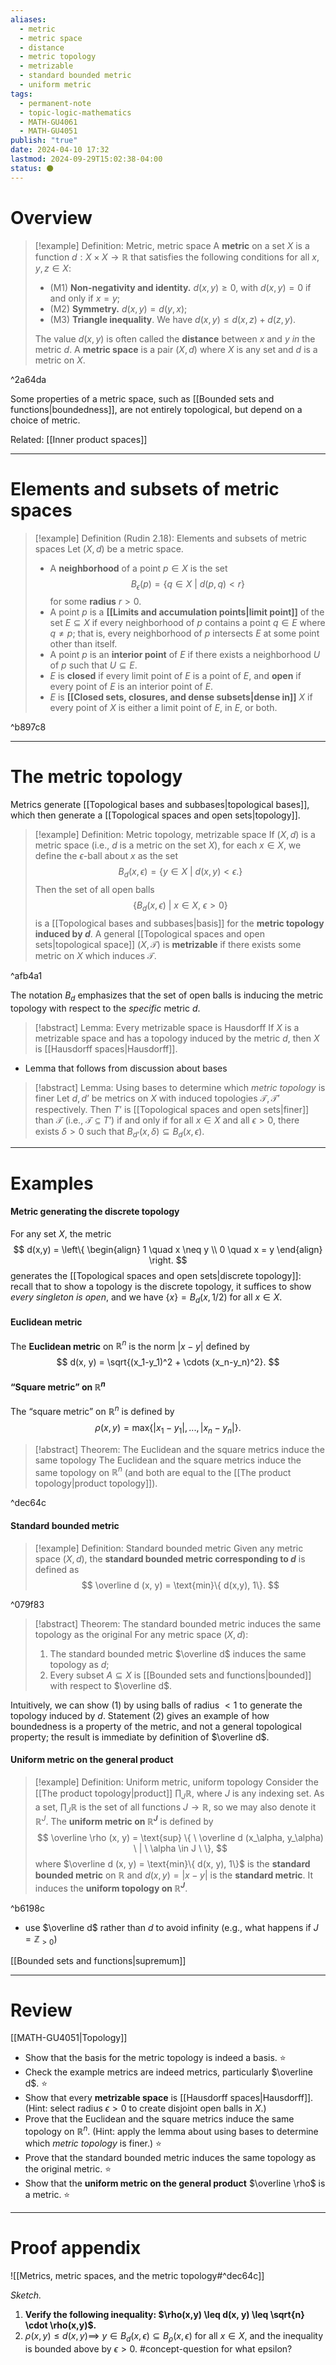 ```yaml
---
aliases:
  - metric
  - metric space
  - distance
  - metric topology
  - metrizable
  - standard bounded metric
  - uniform metric
tags:
  - permanent-note
  - topic-logic-mathematics
  - MATH-GU4061
  - MATH-GU4051
publish: "true"
date: 2024-04-10 17:32
lastmod: 2024-09-29T15:02:38-04:00
status: ⚫
---
```

# Overview

>[!example] Definition: Metric, metric space 
>A **metric** on a set $X$ is a function $d: X \times X \to \mathbb R$ that satisfies the following conditions for all $x, y, z \in X$:
>- (M1) **Non-negativity and identity.** $d(x, y) \geq 0$, with $d(x,y) = 0$ if and only if $x = y$;
>- (M2) **Symmetry.** $d(x,y) = d(y,x)$;
>- (M3) **Triangle inequality**. We have $d(x,y) \leq d(x,z) + d(z,y)$.
>
>The value $d(x,y)$ is often called the **distance** between $x$ and $y$ *in* the metric $d$. A **metric space** is a pair $(X, d)$ where $X$ is any set and $d$ is a metric on $X$.

^2a64da

Some properties of a metric space, such as [[Bounded sets and functions|boundedness]], are not entirely topological, but depend on a choice of metric.


Related: [[Inner product spaces]]

---
# Elements and subsets of metric spaces

>[!example] Definition (Rudin 2.18): Elements and subsets of metric spaces
>Let $(X, d)$ be a metric space.
>- A **neighborhood** of a point $p \in X$ is the set 
>$$
>B_\epsilon(p) = \{ q \in X \ | \ d(p, q) < r\}
>$$
>for some **radius** $r > 0$.
>- A point $p$ is a **[[Limits and accumulation points|limit point]]** of the set $E \subseteq X$ if every neighborhood of $p$ contains a point $q \in E$ where $q \neq p$; that is, every neighborhood of $p$ intersects $E$ at some point other than itself.
>- A point $p$ is an **interior point** of $E$ if there exists a neighborhood $U$ of $p$ such that $U \subseteq E$.
>- $E$ is **closed** if every limit point of $E$ is a point of $E$, and **open** if every point of $E$ is an interior point of $E$.
>- $E$ is **[[Closed sets, closures, and dense subsets|dense in]]** $X$ if every point of $X$ is either a limit point of $E$, in $E$, or both.

^b897c8


---
# The metric topology

Metrics generate [[Topological bases and subbases|topological bases]], which then generate a [[Topological spaces and open sets|topology]].

>[!example] Definition: Metric topology, metrizable space
>If $(X, d)$ is a metric space (i.e., $d$ is a metric on the set $X$), for each $x \in X$, we define the $\epsilon$-ball about $x$ as the set
>$$
>B_d(x, \epsilon) = \{ y \in X \ | \ d(x, y) < \epsilon. \}
>$$
>Then the set of all open balls
>$$
>\{ B_d(x, \epsilon) \ | \ x \in X, \ \epsilon > 0 \}
>$$
>is a [[Topological bases and subbases|basis]] for the **metric topology induced by $d$**. A general [[Topological spaces and open sets|topological space]] $(X, \mathcal T)$ is **metrizable** if there exists some metric on $X$ which induces $\mathcal T$.

^afb4a1

The notation $B_d$ emphasizes that the set of open balls is inducing the metric topology with respect to the *specific* metric $d$. 

>[!abstract] Lemma: Every metrizable space is Hausdorff
>If $X$ is a metrizable space and has a topology induced by the metric $d$, then $X$ is [[Hausdorff spaces|Hausdorff]].

- Lemma that follows from discussion about bases

>[!abstract] Lemma: Using bases to determine which *metric topology* is finer
>Let $d, d’$ be metrics on $X$ with induced topologies $\mathcal T, \mathcal T’$ respectively. Then $T’$ is [[Topological spaces and open sets|finer]] than $\mathcal T$ (i.e., $\mathcal T \subseteq T’$) if and only if for all $x \in X$ and all $\epsilon > 0$, there exists $\delta > 0$ such that $B_{d’} (x, \delta) \subseteq B_d(x , \epsilon)$.

----
# Examples

#### Metric generating the discrete topology

For any set $X$, the metric
$$
d(x,y) = \left\{
\begin{align}
1 \quad  x \neq y \\
0 \quad x = y
\end{align}
\right.
$$
generates the [[Topological spaces and open sets|discrete topology]]: recall that to show a topology is the discrete topology, it suffices to show *every singleton is open*, and we have $\{ x\} = B_d(x, 1/2)$ for all $x \in X$.

#### Euclidean metric

The **Euclidean metric** on $\mathbb R^n$ is the norm $|x - y|$ defined by
$$
d(x, y) = \sqrt{(x_1-y_1)^2 + \cdots (x_n-y_n)^2}.
$$

#### “Square metric” on $\mathbb R^n$

The “square metric” on $\mathbb R^n$ is defined by
$$
\rho (x, y) = \text{max}\{ |x_1-y_1|, ..., |x_n - y_n| \}.
$$

>[!abstract] Theorem: The Euclidean and the square metrics induce the same topology
>The Euclidean and the square metrics induce the same topology on $\mathbb R^n$ (and both are equal to the [[The product topology|product topology]]).

^dec64c

#### Standard bounded metric

>[!example] Definition: Standard bounded metric
>Given any metric space $(X, d)$, the **standard bounded metric corresponding to $d$** is defined as
>$$
>\overline d (x, y) = \text{min}\{ d(x,y), 1\}.
>$$

^079f83

>[!abstract] Theorem: The standard bounded metric induces the same topology as the original
>For any metric space $(X, d)$:
>1. The standard bounded metric $\overline d$ induces the same topology as $d$;
>2. Every subset $A \subseteq X$ is [[Bounded sets and functions|bounded]] with respect to $\overline d$.

Intuitively, we can show (1) by using balls of radius $<1$ to generate the topology induced by $d$. Statement (2) gives an example of how boundedness is a property of the metric, and not a general topological property; the result is immediate by definition of $\overline d$.

#### Uniform metric on the general product

>[!example] Definition: Uniform metric, uniform topology
>Consider the [[The product topology|product]] $\prod_J \mathbb R$, where $J$ is any indexing set. As a set, $\prod_J \mathbb R$ is the set of all functions $J \to \mathbb R$, so we may also denote it $\mathbb R^J$. The **uniform metric on $\mathbb R^J$** is defined by
>$$
>\overline \rho (x, y) = \text{sup} \{ \ \overline d (x_\alpha, y_\alpha) \ | \ \alpha \in J \ \},
>$$
>where $\overline d (x, y) = \text{min}\{ d(x, y), 1\}$ is the **standard bounded metric** on $\mathbb R$ and $d(x, y) = |x - y|$ is the **standard metric**. It induces the **uniform topology on $\mathbb R^J$**.

^b6198c

- use $\overline d$ rather than $d$ to avoid infinity (e.g., what happens if $J = \mathbb Z_{>0}$)

[[Bounded sets and functions|supremum]]

---
# Review

[[MATH-GU4051|Topology]]

- Show that the basis for the metric topology is indeed a basis. ⭐
- Check the example metrics are indeed metrics, particularly $\overline d$. ⭐
- Show that every **metrizable space** is [[Hausdorff spaces|Hausdorff]]. (Hint: select radius $\epsilon > 0$ to create disjoint open balls in $X$.)
- Prove that the Euclidean and the square metrics induce the same topology on $\mathbb R^n$. (Hint: apply the lemma about using bases to determine which *metric topology* is finer.) ⭐
- Prove that the standard bounded metric induces the same topology as the original metric. ⭐
- Show that the **uniform metric on the general product** $\overline \rho$ is a metric. ⭐

---
# Proof appendix

![[Metrics, metric spaces, and the metric topology#^dec64c]]

*Sketch.*
1. **Verify the following inequality: $\rho(x,y) \leq d(x, y) \leq \sqrt{n} \cdot \rho(x,y)$.**
2. $\rho(x,y) \leq d(x,y) \implies$ $y \in B_d(x, \epsilon) \subseteq B_\rho(x, \epsilon)$ for all $x \in X$, and the inequality is bounded above by $\epsilon > 0$.  #concept-question for what epsilon?
